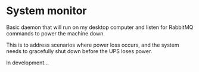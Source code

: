 # System monitor
Basic daemon that will run on my desktop computer and listen for RabbitMQ commands to power the machine down.

This is to address scenarios where power loss occurs, and the system needs to gracefully shut down before the UPS loses power.

In development... 